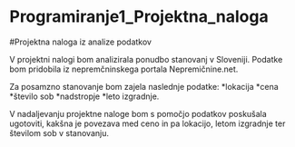 # Programiranje1_Projektna_naloga
#Projektna naloga iz analize podatkov

V projektni nalogi bom analizirala ponudbo stanovanj v Sloveniji. Podatke bom pridobila iz nepremčninskega portala Nepremičnine.net.

Za posamzno stanovanje bom zajela naslednje podatke:
*lokacija
*cena
*število sob
*nadstropje
*leto izgradnje.

V nadaljevanju projektne naloge bom s pomočjo podatkov poskušala ugotoviti, kakšna je povezava med ceno in pa lokacijo, letom izgradnje ter številom sob v stanovanju.
